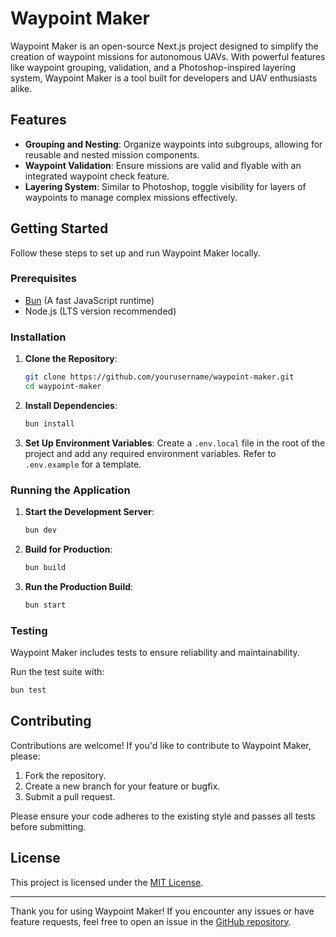 # Waypoint Maker

Waypoint Maker is an open-source Next.js project designed to simplify the creation of waypoint missions for autonomous UAVs. With powerful features like waypoint grouping, validation, and a Photoshop-inspired layering system, Waypoint Maker is a tool built for developers and UAV enthusiasts alike.

## Features

- **Grouping and Nesting**: Organize waypoints into subgroups, allowing for reusable and nested mission components.
- **Waypoint Validation**: Ensure missions are valid and flyable with an integrated waypoint check feature.
- **Layering System**: Similar to Photoshop, toggle visibility for layers of waypoints to manage complex missions effectively.

## Getting Started

Follow these steps to set up and run Waypoint Maker locally.

### Prerequisites

- [Bun](https://bun.sh) (A fast JavaScript runtime)
- Node.js (LTS version recommended)

### Installation

1. **Clone the Repository**:
   ```bash
   git clone https://github.com/yourusername/waypoint-maker.git
   cd waypoint-maker
   ```

2. **Install Dependencies**:
   ```bash
   bun install
   ```

3. **Set Up Environment Variables**:
   Create a `.env.local` file in the root of the project and add any required environment variables. Refer to `.env.example` for a template.

### Running the Application

1. **Start the Development Server**:
   ```bash
   bun dev
   ```

2. **Build for Production**:
   ```bash
   bun build
   ```

3. **Run the Production Build**:
   ```bash
   bun start
   ```

### Testing

Waypoint Maker includes tests to ensure reliability and maintainability.

Run the test suite with:
```bash
bun test
```

## Contributing

Contributions are welcome! If you'd like to contribute to Waypoint Maker, please:

1. Fork the repository.
2. Create a new branch for your feature or bugfix.
3. Submit a pull request.

Please ensure your code adheres to the existing style and passes all tests before submitting.

## License

This project is licensed under the [MIT License](LICENSE).

---

Thank you for using Waypoint Maker! If you encounter any issues or have feature requests, feel free to open an issue in the [GitHub repository](https://github.com/yourusername/waypoint-maker).

